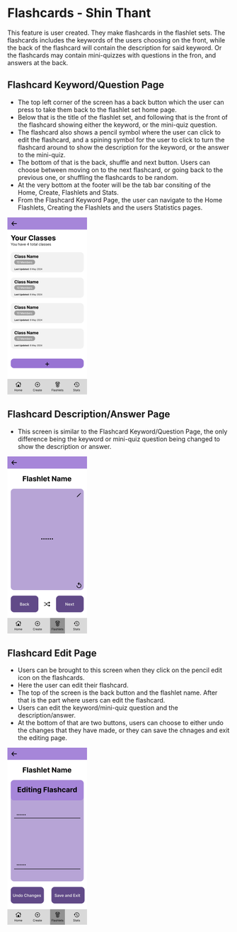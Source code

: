 # Flashcards - Shin Thant

This feature is user created. They make flashcards in the flashlet sets. The flashcards includes the keywords of the users choosing on the front, while the back of the flashcard will contain the description for said keyword. Or the flashcards may contain mini-quizzes with questions in the fron, and answers at the back. 

## Flashcard Keyword/Question Page

- The top left corner of the screen has a back button which the user can press to take them back to the flashlet set home page.
- Below that is the title of the flashlet set, and following that is the front of the flashcard showing either the keyword, or the mini-quiz question.
- The flashcard also shows a pencil symbol where the user can click to edit the flashcard, and a spining symbol for the user to click to turn the flashcard around to show the description for the keyword, or the answer to the mini-quiz.
- The bottom of that is the back, shuffle and next button. Users can choose between moving on to the next flashcard, or going back to the previous one, or shuffling the flashcards to be random.
- At the very bottom at the footer will be the tab bar consiting of the Home, Create, Flashlets and Stats.
- From the Flashcard Keyword Page, the user can navigate to the Home Flashlets, Creating the Flashlets and the users Statistics pages.
<img height="400" alt="image" src="https://github.com/Ethan-Chew/MAD24_P01_Team2/blob/main/images/Class%20List%20Page.png">

## Flashcard Description/Answer Page

- This screen is similar to the Flashcard Keyword/Question Page, the only difference being the keyword or mini-quiz question being changed to show the description or answer.
<img height="400" alt="image" src="https://github.com/Ethan-Chew/MAD24_P01_Team2/blob/main/images/Flashlet%20Page%20-%20Description.png">

## Flashcard Edit Page

- Users can be brought to this screen when they click on the pencil edit icon on the flashcards.
- Here the user can edit their flashcard.
- The top of the screen is the back button and the flashlet name. After that is the part where users can edit the flashcard.
- Users can edit the keyword/mini-quiz question and the description/answer.
- At the bottom of that are two buttons, users can choose to either undo the changes that they have made, or they can save the chnages and exit the editing page.
<img height="400" alt="image" src="https://github.com/Ethan-Chew/MAD24_P01_Team2/blob/main/images/Flashlet%20Page%20-%20Edit%20Flash%20Card.png">
